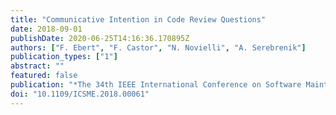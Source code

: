 ```yaml
---
title: "Communicative Intention in Code Review Questions"
date: 2018-09-01
publishDate: 2020-06-25T14:16:36.170895Z
authors: ["F. Ebert", "F. Castor", "N. Novielli", "A. Serebrenik"]
publication_types: ["1"]
abstract: ""
featured: false
publication: "*The 34th IEEE International Conference on Software Maintenance and Evolution (ICSME)*"
doi: "10.1109/ICSME.2018.00061"
---
```


